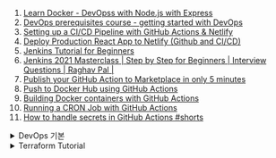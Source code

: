 1. [Learn Docker - DevOpss with Node.js with Express](https://youtu.be/9zUHg7xjIqQ)
1. [DevOps prerequisites course - getting started with DevOps](https://youtu.be/Wvf0mBNGjXY)
1. [Setting up a CI/CD Pipeline with GitHub Actions & Netlify](https://youtu.be/KIvDWeTXbQk)
1. [Deploy Production React App to Netlify (Github and CI/CD)](https://youtu.be/TVb05-_vdSc)
1. [Jenkins Tutorial for Beginners](https://youtube.com/playlist?list=PLy7NrYWoggjw_LIiDK1LXdNN82uYuuuiC)
1. [Jenkins 2021 Masterclass | Step by Step for Beginners | Interview Questions | Raghav Pal |](3https://youtu.be/woMAXn4e8NA)
1. [Publish your GitHub Action to Marketplace in only 5 minutes](https://youtu.be/VjBMAzf4uNU)
1. [Push to Docker Hub using GitHub Actions](https://youtu.be/zf4IvZQZmlA)
1. [Building Docker containers with GitHub Actions](https://youtu.be/09lZdSpeHAk)
1. [Running a CRON Job with GitHub Actions](https://docs.getnacelle.com/deployment/scheduled-builds-github-actions.html#add-the-webhook-url)
1. [How to handle secrets in GitHub Actions #shorts](https://www.youtube.com/shorts/1tD7km5jK70)

<details>
<summary>DevOps 기본</summary>

1. [Infrastructure as Code 의 최고 인기Terraform(테라폼) 현직 DevOps 엔지니어, AWS Hero 가 이야기하는 Terraform 기본설명!](https://www.youtube.com/watch?v=3qSpwqckvXQ&list=PLSJb8dsKrZ97QCyLe3HNwlpYxXJnpJqSF&index=1)
</details>

<details>
<summary>Terraform Tutorial</summary>

1. [What is Terraform? | Terraform Tutorial | #1](https://youtu.be/vwn77cUarTs)
</details>
